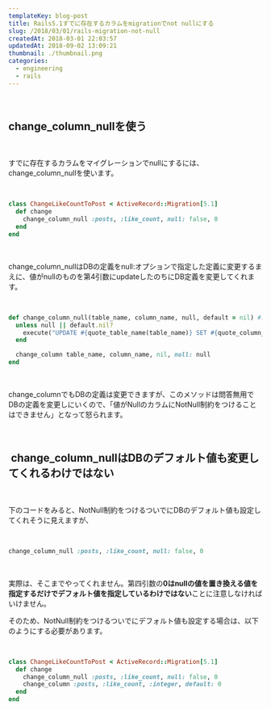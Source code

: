 ```yaml
---
templateKey: blog-post
title: Rails5.1すでに存在するカラムをmigrationでnot nullにする
slug: /2018/03/01/rails-migration-not-null
createdAt: 2018-03-01 22:03:57
updatedAt: 2018-09-02 13:09:21
thumbnail: ./thumbnail.png
categories: 
  - engineering
  - rails
---
```


&nbsp;
<h2>change_column_nullを使う</h2>
&nbsp;

すでに存在するカラムをマイグレーションでnullにするには、change_column_nullを使います。

&nbsp;
```ruby
class ChangeLikeCountToPost < ActiveRecord::Migration[5.1]
  def change
    change_column_null :posts, :like_count, null: false, 0
  end
end

```
&nbsp;

change_column_nullはDBの定義をnull:オプションで指定した定義に変更するまえに、値がnullのものを第4引数にupdateしたのちにDB定義を変更してくれます。

&nbsp;
```ruby
def change_column_null(table_name, column_name, null, default = nil) #:nodoc:
  unless null || default.nil?
    execute("UPDATE #{quote_table_name(table_name)} SET #{quote_column_name(column_name)}=#{quote(default)} WHERE #{quote_column_name(column_name)} IS NULL")
  end

  change_column table_name, column_name, nil, null: null
end

```
&nbsp;

change_columnでもDBの定義は変更できますが、このメソッドは問答無用でDBの定義を変更しにいくので、「値がNullのカラムにNotNull制約をつけることはできません」となって怒られます。

&nbsp;
<h2> change_column_nullはDBのデフォルト値も変更してくれるわけではない</h2>
&nbsp;

下のコードをみると、NotNull制約をつけるついでにDBのデフォルト値も設定してくれそうに見えますが、

&nbsp;
```ruby
change_column_null :posts, :like_count, null: false, 0
```
&nbsp;

実際は、そこまでやってくれません。第四引数の<strong>0はnullの値を置き換える値を指定するだけでデフォルト値を指定しているわけではない</strong>ことに注意しなければいけません。

そのため、NotNull制約をつけるついでにデフォルト値も設定する場合は、以下のようにする必要があります。

&nbsp;
```ruby
class ChangeLikeCountToPost < ActiveRecord::Migration[5.1]
  def change
    change_column_null :posts, :like_count, null: false, 0
    change_column :posts, :like_count, :integer, default: 0
  end
end

```
&nbsp;
